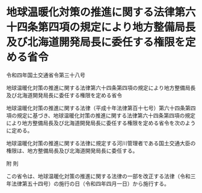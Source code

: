 # 地球温暖化対策の推進に関する法律第六十四条第四項の規定により地方整備局長及び北海道開発局長に委任する権限を定める省令

令和四年国土交通省令第三十八号

地球温暖化対策の推進に関する法律第六十四条第四項の規定により地方整備局長及び北海道開発局長に委任する権限を定める省令

地球温暖化対策の推進に関する法律（平成十年法律第百十七号）第六十四条第四項の規定に基づき、地球温暖化対策の推進に関する法律第六十四条第四項の規定により地方整備局長及び北海道開発局長に委任する権限を定める省令を次のように定める。

地球温暖化対策の推進に関する法律に規定する河川管理者である国土交通大臣の権限は、地方整備局長及び北海道開発局長に委任する。

附 則

この省令は、地球温暖化対策の推進に関する法律の一部を改正する法律（令和三年法律第五十四号）の施行の日（令和四年四月一日）から施行する。
